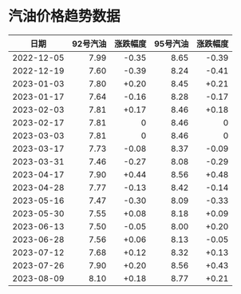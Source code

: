 # 汽油价格趋势数据

|日期|92号汽油|涨跌幅度|95号汽油|涨跌幅度|
|:--:|---:|---:|---:|---:|
|2022-12-05|7.99|-0.35|8.65|-0.39|
|2022-12-19|7.60|-0.39|8.24|-0.41|
|2023-01-03|7.80|+0.20|8.45|+0.21|
|2023-01-17|7.64|-0.16|8.28|-0.17|
|2023-02-03|7.81|+0.17|8.46|+0.18|
|2023-02-17|7.81|0|8.46|0|
|2023-03-03|7.81|0|8.46|0|
|2023-03-17|7.73|-0.08|8.37|-0.09|
|2023-03-31|7.46|-0.27|8.08|-0.29|
|2023-04-17|7.90|+0.44|8.56|+0.48|
|2023-04-28|7.77|-0.13|8.42|-0.14|
|2023-05-16|7.47|-0.30|8.09|-0.33|
|2023-05-30|7.55|+0.08|8.18|+0.09|
|2023-06-13|7.50|-0.05|8.00|+0.20|
|2023-06-28|7.56|+0.06|8.13|-0.05|
|2023-07-12|7.68|+0.12|8.32|+0.13|
|2023-07-26|7.90|+0.20|8.56|+0.43|
|2023-08-09|8.10|+0.18|8.77|+0.21|

<div>
  <MyChart :option="firstOption" :style="firstStyle" />
  <MyChart :option="secondOption" />
  <OilCalculator :oils="oils"/>
</div>

<script setup lang="ts">
import { ref } from 'vue'

const firstStyle = {
  'height': '300px'
}
const firstOption = {
  title: {
    text: '广州汽油价格变动趋势'
  },
  tooltip: {
    trigger: 'axis',
    axisPointer: {
      type: 'cross',
      label: {
        backgroundColor: '#6a7985'
      }
    }
  },
  legend: {
    top: 20,
    data: [{ name: '92号汽油', icon: 'rect' }, { name: '95号汽油', icon: 'rect' }]
  },
  grid: {
    left: '3%',
    right: '4%',
    bottom: '3%',
    containLabel: true
  },
  xAxis: {
    type: 'category',
    boundaryGap: false,
    data: ["2022-12-05", "2022-12-19", "2023-01-03", "2023-01-17", "2023-02-03", "2023-02-17", "2023-03-03", "2023-03-17", "2023-03-31", "2023-04-17", "2023-04-28", "2023-05-16", "2023-05-30", "2023-06-13", "2023-06-28", "2023-07-12", "2023-07-26", "2023-08-09", "2023-08-15",]
  },
  yAxis: {
    type: 'value'
  },
  series: [
    {
      name: '92号汽油',
      type: 'line',
      areaStyle: {},
      emphasis: {
        focus: 'series'
      },
      data: ["7.99", "7.60", "7.80", "7.64", "7.81", "7.81", "7.81", "7.73", "7.46", "7.90", "7.77", "7.47", "7.55", "7.50", "7.56", "7.68", "7.90", "8.01", "8.1",]
    },
    {
      name: '95号汽油',
      type: 'line',
      areaStyle: {},
      emphasis: {
        focus: 'series'
      },
      data: ["8.65", "8.24", "8.45", "8.28", "8.46", "8.46", "8.46", "8.37", "8.08", "8.56", "8.42", "8.09", "8.18", "8.00", "8.13", "8.32", "8.56", "8.07", "8.77",]
    }
  ]
}

const secondOption = {
  title: {
    text: '城市油价总览'
  },
  tooltip: {
    trigger: 'axis',
    axisPointer: {
      type: 'shadow'
    }
  },
  legend: {
    top: 30
  },
  grid: {
    left: '3%',
    right: '4%',
    bottom: '3%',
    containLabel: true
  },
  xAxis: {
    type: 'value'
  },
  yAxis: {
    type: 'category',
    data: ['广东', '山东', '广西', '山西', '贵州', '陕西', '海南', '四川', '河北', '西藏', '河南', '新疆', '黑龙江', '吉林', '云南', '湖北', '浙江', '湖南', '北京', '上海', '江苏', '天津', '重庆', '江西', '辽宁', '安徽', '内蒙古', '福建', '宁夏', '甘肃', '青海']
  },
  series: [
    {
      name: '92汽油',
      type: 'bar',
      stack: 'total',
      label: {
        show: true
      },
      emphasis: {
        focus: 'series'
      },
      data: [8.10, 8.04, 8.13, 8.02, 8.21, 7.96, 9.19, 8.17, 8.07, 8.95, 8.09, 7.85, 8.04, 8.04, 8.22, 8.09, 8.05, 8.02, 8.08, 8.04, 8.05, 8.07, 8.14, 8.03, 8.05, 8.03, 8.01, 8.04, 7.97, 8.08, 8.03]
    },
    {
      name: '95汽油',
      type: 'bar',
      stack: 'total',
      label: {
        show: true
      },
      emphasis: {
        focus: 'series'
      },
      data: [8.77, 8.63, 8.79, 8.66, 8.67, 8.41, 9.76, 8.73, 8.53, 9.47, 8.63, 8.41, 8.61, 8.67, 8.83, 8.66, 8.56, 8.53, 8.60, 8.55, 8.56, 8.53, 8.60, 8.63, 8.58, 8.59, 8.55, 8.58, 8.43, 8.62, 8.61]
    },
    {
      name: '98汽油',
      type: 'bar',
      stack: 'total',
      label: {
        show: true
      },
      emphasis: {
        focus: 'series'
      },
      data: [9.91, 9.35, 9.93, 9.36, 9.57, 11.04, 11.06, 9.49, 9.36, 10.55, 9.29, 9.39, 9.76, 9.45, 9.51, 9.70, 9.37, 9.33, 9.58, 9.55, 10.06, 9.81, 9.68, 10.13, 9.35, 9.61, 9.38, 9.58, 9.60, 9.38]
    },
    {
      name: '0号柴油',
      type: 'bar',
      stack: 'total',
      label: {
        show: true
      },
      emphasis: {
        focus: 'series'
      },
      data: [7.75, 7.66, 7.80, 7.82, 7.85, 7.64, 7.83, 7.79, 7.75, 8.28, 7.73, 7.52, 7.54, 7.66, 7.82, 7.74, 7.73, 7.82, 7.80, 7.73, 7.71, 7.75, 7.81, 7.80, 7.65, 7.79, 7.62, 7.74, 7.63, 7.65, 7.67]
    }
  ]
}

const oils = [
    {
      price: '8.10',
      rate: '+0.18',
      name: '92号汽油'
    },
    {
      price: '8.77',
      rate: '+0.21',
      name: '95号汽油'
    }
  ]

</script>